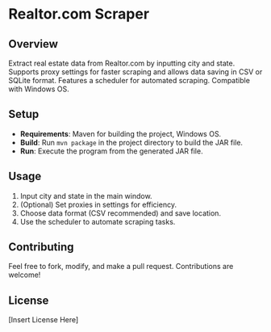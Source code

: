 # Realtor.com Scraper

## Overview
Extract real estate data from Realtor.com by inputting city and state. Supports proxy settings for faster scraping and allows data saving in CSV or SQLite format. Features a scheduler for automated scraping. Compatible with Windows OS.

## Setup
- **Requirements**: Maven for building the project, Windows OS.
- **Build**: Run `mvn package` in the project directory to build the JAR file.
- **Run**: Execute the program from the generated JAR file.

## Usage
1. Input city and state in the main window.
2. (Optional) Set proxies in settings for efficiency.
3. Choose data format (CSV recommended) and save location.
4. Use the scheduler to automate scraping tasks.

## Contributing
Feel free to fork, modify, and make a pull request. Contributions are welcome!

## License
[Insert License Here]
